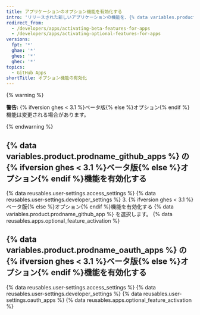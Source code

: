 ```yaml
---
title: アプリケーションのオプション機能を有効化する
intro: 'リリースされた新しいアプリケーションの機能を、{% data variables.product.prodname_github_apps %} および {% data variables.product.prodname_oauth_apps %} でテストできます。'
redirect_from:
  - /developers/apps/activating-beta-features-for-apps
  - /developers/apps/activating-optional-features-for-apps
versions:
  fpt: '*'
  ghae: '*'
  ghes: '*'
  ghec: '*'
topics:
  - GitHub Apps
shortTitle: オプション機能の有効化
---
```


{% warning %}

**警告:** {% ifversion ghes < 3.1 %}ベータ版{% else %}オプション{% endif %}機能は変更される場合があります。

{% endwarning %}

## {% data variables.product.prodname_github_apps %} の{% ifversion ghes < 3.1 %}ベータ版{% else %}オプション{% endif %}機能を有効化する

{% data reusables.user-settings.access_settings %}
{% data reusables.user-settings.developer_settings %}
3. {% ifversion ghes < 3.1 %}ベータ版{% else %}オプション{% endif %}機能を有効化する {% data variables.product.prodname_github_app %} を選択します。
{% data reusables.apps.optional_feature_activation %}

## {% data variables.product.prodname_oauth_apps %} の{% ifversion ghes < 3.1 %}ベータ版{% else %}オプション{% endif %}機能を有効化する

{% data reusables.user-settings.access_settings %}
{% data reusables.user-settings.developer_settings %}
{% data reusables.user-settings.oauth_apps %}
{% data reusables.apps.optional_feature_activation %}
